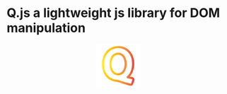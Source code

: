 # Q.js a lightweight js library for DOM manipulation
<div style="display:flex;align-items:center;justify-content:center;justify-content:center;width:100%">
<img src="./letter-q.png" style="width:100px;margin:auto"/>
</div>

